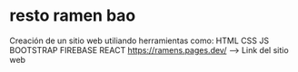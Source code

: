 ﻿# resto ramen bao
Creación de un sitio web utiliando herramientas como: HTML CSS JS BOOTSTRAP FIREBASE REACT
https://ramens.pages.dev/ --> Link del sitio web 


